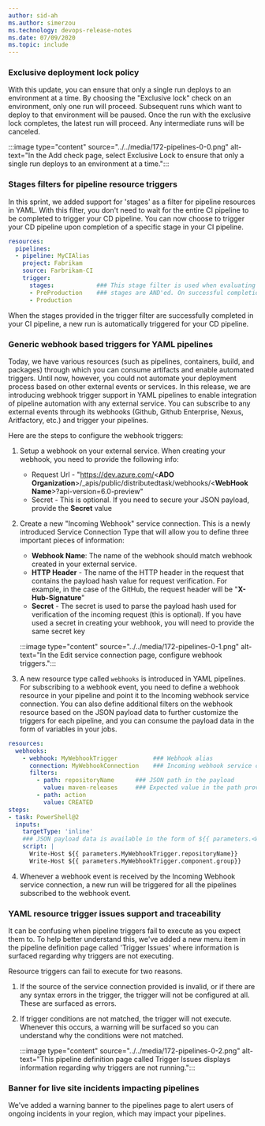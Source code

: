 ```yaml
---
author: sid-ah
ms.author: simerzou
ms.technology: devops-release-notes
ms.date: 07/09/2020
ms.topic: include
---
```


### Exclusive deployment lock policy

With this update, you can ensure that only a single run deploys to an environment at a time. By choosing the "Exclusive lock" check on an environment, only one run will proceed. Subsequent runs which want to deploy to that environment will be paused. Once the run with the exclusive lock completes, the latest run will proceed. Any intermediate runs will be canceled.

:::image type="content" source="../../media/172-pipelines-0-0.png" alt-text="In the Add check page, select Exclusive Lock to ensure that only a single run deploys to an environment at a time.":::

### Stages filters for pipeline resource triggers

In this sprint, we added support for 'stages' as a filter for pipeline resources in YAML. With this filter, you don't need to wait for the entire CI pipeline to be completed to trigger your CD pipeline. You can now choose to trigger your CD pipeline upon completion of a specific stage in your CI pipeline.

```yml
resources:
  pipelines:
  - pipeline: MyCIAlias  
    project: Fabrikam  
    source: Farbrikam-CI  
    trigger:    
      stages:            ### This stage filter is used when evaluating conditions for triggering your CD pipeline
      - PreProduction    ### stages are AND'ed. On successful completion of all the stages provided, your CD pipeline will be triggered. 
      - Production
```

When the stages provided in the trigger filter are successfully completed in your CI pipeline, a new run is automatically triggered for your CD pipeline.


### Generic webhook based triggers for YAML pipelines

Today, we have various resources (such as pipelines, containers, build, and packages) through which you can consume artifacts and enable automated triggers. Until now, however, you could not automate your deployment process based on other external events or services. In this release, we are introducing webhook trigger support in YAML pipelines to enable integration of pipeline automation with any external service. You can subscribe to any external events through its webhooks (Github, Github Enterprise, Nexus, Aritfactory, etc.) and trigger your pipelines. 

Here are the steps to configure the webhook triggers:
1. Setup a webhook on your external service. When creating your webhook, you need to provide the following info:
    - Request Url - "https://dev.azure.com/<**ADO Organization**>/_apis/public/distributedtask/webhooks/<**WebHook Name**>?api-version=6.0-preview"
    - Secret - This is optional. If you need to secure your JSON payload, provide the **Secret** value
2. Create a new "Incoming Webhook" service connection. This is a newly introduced Service Connection Type that will allow you to define three important pieces of information:
    - **Webhook Name**: The name of the webhook should match webhook created in your external service.
    - **HTTP Header** - The name of the HTTP header in the request that contains the payload hash value for request verification. For example, in the case of the GitHub, the request header will be "**X-Hub-Signature**"
    - **Secret** - The secret is used to parse the payload hash used for verification of the incoming request (this is optional). If you have used a secret in creating your webhook, you will need to provide the same secret key  

    :::image type="content" source="../../media/172-pipelines-0-1.png" alt-text="In the Edit service connection page, configure webhook triggers.":::

3. A new resource type called `webhooks` is introduced in YAML pipelines. For subscribing to a webhook event, you need to define a webhook resource in your pipeline and point it to the Incoming webhook service connection. You can also define additional filters on the webhook resource based on the JSON payload data to further customize the triggers for each pipeline, and you can consume the payload data in the form of variables in your jobs.

```yml
resources:
  webhooks:
    - webhook: MyWebhookTrigger          ### Webhook alias
      connection: MyWebhookConnection    ### Incoming webhook service connection
      filters:
        - path: repositoryName      ### JSON path in the payload
          value: maven-releases     ### Expected value in the path provided
        - path: action
          value: CREATED
steps:
- task: PowerShell@2
  inputs:
    targetType: 'inline'
    ### JSON payload data is available in the form of ${{ parameters.<WebhookAlias>.<JSONPath>}}
    script: |
      Write-Host ${{ parameters.MyWebhookTrigger.repositoryName}}
      Write-Host ${{ parameters.MyWebhookTrigger.component.group}}
```

4. Whenever a webhook event is received by the Incoming Webhook service connection, a new run will be triggered for all the pipelines subscribed to the webhook event. 

### YAML resource trigger issues support and traceability

It can be confusing when pipeline triggers fail to execute as you expect them to. To help better understand this, we've added a new menu item in the pipeline definition page called 'Trigger Issues' where information is surfaced regarding why triggers are not executing.

Resource triggers can fail to execute for two reasons.

1. If the source of the service connection provided is invalid, or if there are any syntax errors in the trigger, the trigger will not be configured at all. These are surfaced as errors.
2. If trigger conditions are not matched, the trigger will not execute. Whenever this occurs, a warning will be surfaced so you can understand why the conditions were not matched.  

    :::image type="content" source="../../media/172-pipelines-0-2.png" alt-text="This pipeline definition page called Trigger Issues displays information regarding why triggers are not running.":::


### Banner for live site incidents impacting pipelines

We've added a warning banner to the pipelines page to alert users of ongoing incidents in your region, which may impact your pipelines. 
